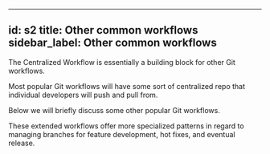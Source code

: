 
---
id: s2
title: Other common workflows
sidebar_label: Other common workflows
---


<!-- #### Other common workflows -->

The Centralized Workflow is essentially a building block for other Git workflows.

Most popular Git workflows will have some sort of centralized repo that individual developers will push and pull from.

Below we will briefly discuss some other popular Git workflows.

These extended workflows offer more specialized patterns in regard to managing branches for feature development, hot fixes, and eventual release.
